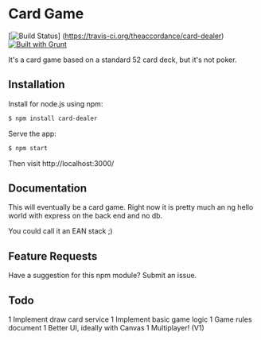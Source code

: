 # Card Game
[![Build Status](https://travis-ci.org/theaccordance/card-dealer.svg?branch=master)] (https://travis-ci.org/theaccordance/card-dealer) [![Built with Grunt](https://cdn.gruntjs.com/builtwith.png)](http://gruntjs.com/)

It's a card game based on a standard 52 card deck, but it's not poker.

## Installation
Install for node.js using npm:

``` bash
$ npm install card-dealer
```

Serve the app:

``` bash
$ npm start
```

Then visit http://localhost:3000/

## Documentation
This will eventually be a card game. Right now it is pretty much an ng hello world with express on the back end and no db.

You could call it an EAN stack ;)

## Feature Requests
Have a suggestion for this npm module?  Submit an issue.

## Todo
1 Implement draw card service
1 Implement basic game logic
1 Game rules document
1 Better UI, ideally with Canvas
1 Multiplayer! (V1)